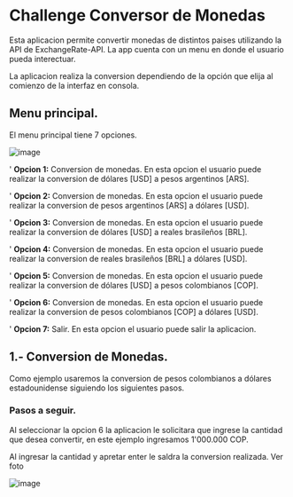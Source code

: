 # Challenge Conversor de Monedas

Esta aplicacion permite convertir monedas de distintos paises utilizando la API de ExchangeRate-API. La app cuenta con un menu en donde el usuario pueda interectuar. 

La aplicacion realiza la conversion dependiendo de la opción que elija al comienzo de la interfaz en consola.

## Menu principal.

El menu principal tiene 7 opciones.

![image](https://github.com/user-attachments/assets/64d1dc31-fb17-453a-b0e1-99204dc8e8f8)

' **Opcion 1:** Conversion de monedas. En esta opcion el usuario puede realizar la conversion de dólares [USD] a pesos argentinos [ARS].

' **Opcion 2:** Conversion de monedas. En esta opcion el usuario puede realizar la conversion de pesos argentinos [ARS] a dólares [USD].

' **Opcion 3:** Conversion de monedas. En esta opcion el usuario puede realizar la conversion de dólares [USD] a reales brasileños [BRL].

' **Opcion 4:** Conversion de monedas. En esta opcion el usuario puede realizar la conversion de reales brasileños [BRL] a dólares [USD].

' **Opcion 5:** Conversion de monedas. En esta opcion el usuario puede realizar la conversion de dólares [USD] a pesos colombianos [COP].

' **Opcion 6:** Conversion de monedas. En esta opcion el usuario puede realizar la conversion de pesos colombianos [COP] a dólares [USD].

' **Opcion 7:** Salir. En esta opcion el usuario puede salir la aplicacion.

## 1.- Conversion de Monedas.

Como ejemplo usaremos la conversion de pesos colombianos a dólares estadounidense siguiendo los siguientes pasos.

### Pasos a seguir.

Al seleccionar la opcion 6 la aplicacion le solicitara que ingrese la cantidad que desea convertir, en este ejemplo ingresamos 1'000.000 COP.

Al ingresar la cantidad y apretar enter le saldra la conversion realizada. Ver foto

![image](https://github.com/user-attachments/assets/b8495df9-c0c6-4db4-be57-6aa0849fe203)
